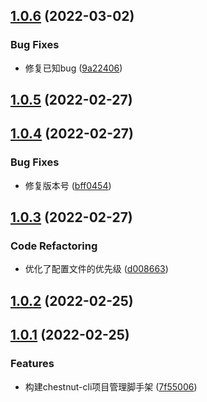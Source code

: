 ## [1.0.6](https://github.com/ChestnutChina/chestnut-cli/compare/1.0.5...1.0.6) (2022-03-02)


### Bug Fixes

* 修复已知bug ([9a22406](https://github.com/ChestnutChina/chestnut-cli/commit/9a224060dee3787280d69bbde559175863533e5b))


## [1.0.5](https://github.com/ChestnutChina/chestnut-cli/compare/1.0.4...1.0.5) (2022-02-27)


## [1.0.4](https://github.com/ChestnutChina/chestnut-cli/compare/1.0.3...1.0.4) (2022-02-27)


### Bug Fixes

* 修复版本号 ([bff0454](https://github.com/ChestnutChina/chestnut-cli/commit/bff0454c9f24ef8eef0e82e7c80a458babdb2b85))


## [1.0.3](https://github.com/ChestnutChina/chestnut-cli/compare/1.0.2...1.0.3) (2022-02-27)


### Code Refactoring

* 优化了配置文件的优先级 ([d008663](https://github.com/ChestnutChina/chestnut-cli/commit/d008663e4c38643885bccdb6209e95eee1bb8141))


## [1.0.2](https://github.com/ChestnutChina/chestnut-cli/compare/1.0.1...1.0.2) (2022-02-25)


## [1.0.1](https://github.com/ChestnutChina/chestnut-cli/compare/7f55006705de5fe2a82a3cff57fe423f4ee0e870...1.0.1) (2022-02-25)


### Features

* 构建chestnut-cli项目管理脚手架 ([7f55006](https://github.com/ChestnutChina/chestnut-cli/commit/7f55006705de5fe2a82a3cff57fe423f4ee0e870))


